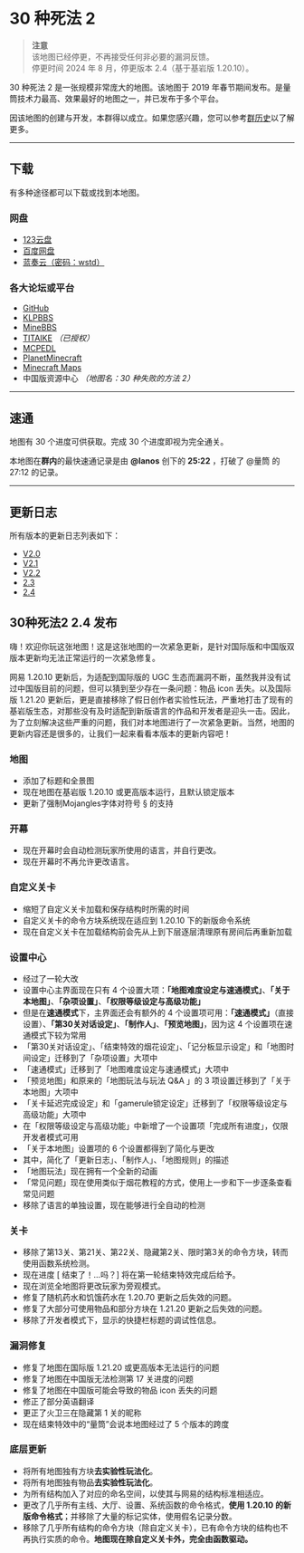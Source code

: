 # 30 种死法 2

> **注意**  
  该地图已经停更，不再接受任何非必要的漏洞反馈。  
  停更时间 2024 年 8 月，停更版本 2.4（基于基岩版 1.20.10）。

30 种死法 2 是一张规模非常庞大的地图。该地图于 2019 年春节期间发布。是量筒技术力最高、效果最好的地图之一，并已发布于多个平台。

因该地图的创建与开发，本群得以成立。如果您感兴趣，您可以参考[群历史](../../about/history_of_group.md)以了解更多。

---

## 下载

有多种途径都可以下载或找到本地图。

### 网盘

- [123云盘](https://www.123pan.com/s/t3TqVv-RBdkh)
- [百度网盘](https://pan.baidu.com/s/1xo8J-bcVdOVDpm54rCn_nQ?pwd=wstd)
- [蓝奏云（密码：wstd）](https://wwaa.lanzouo.com/b03d4jizi)

### 各大论坛或平台

- [GitHub](https://github.com/YZBWDLT/Minecraft-Bedrock-World-30-Ways-to-Die-2)
- [KLPBBS](https://klpbbs.com/thread-47490-1-1.html)
- [MineBBS](https://www.minebbs.com/resources/1-18-30-30-2.6248/)
- [TITAIKE](https://www.titaike.cn/3560.html) *（已授权）*
- [MCPEDL](https://mcpedl.com/30-ways-to-die-2/)
- [PlanetMinecraft](https://www.planetminecraft.com/project/30-ways-to-die-2/)
- [Minecraft Maps](https://www.minecraftmaps.com/bedrock-maps/30-ways-to-die-2)
- 中国版资源中心 *（地图名：30 种失败的方法 2）*

---

## 速通

地图有 30 个进度可供获取。完成 30 个进度即视为完全通关。

本地图在**群内**的最快速通记录是由 **@lanos** 创下的 **25:22** ，打破了 @量筒 的 27:12 的记录。

---

## 更新日志

所有版本的更新日志列表如下：

- [V2.0](./2_0.md)
- [V2.1](./2_1.md)
- [V2.2](./2_2.md)
- [2.3](./2_3.md)
- [2.4](./2_4.md)

## 30种死法2 2.4 发布

嗨！欢迎你玩这张地图！这是这张地图的一次紧急更新，是针对国际版和中国版双版本更新均无法正常运行的一次紧急修复。

网易 1.20.10 更新后，为适配到国际版的 UGC 生态而漏洞不断，虽然我并没有试过中国版目前的问题，但可以猜到至少存在一条问题：物品 icon 丢失。以及国际版 1.21.20 更新后，更是直接移除了假日创作者实验性玩法，严重地打击了现有的基岩版生态，对那些没有及时适配到新版语言的作品和开发者是迎头一击。因此，为了立刻解决这些严重的问题，我们对本地图进行了一次紧急更新。当然，地图的更新内容还是很多的，让我们一起来看看本版本的更新内容吧！

### 地图

- 添加了标题和全景图
- 现在地图在基岩版 1.20.10 或更高版本运行，且默认锁定版本
- 更新了强制Mojangles字体对符号 § 的支持

### 开幕

- 现在开幕时会自动检测玩家所使用的语言，并自行更改。
- 现在开幕时不再允许更改语言。

### 自定义关卡

- 缩短了自定义关卡加载和保存结构时所需的时间
- 自定义关卡的命令方块系统现在适应到 1.20.10 下的新版命令系统
- 现在自定义关卡在加载结构前会先从上到下层逐层清理原有房间后再重新加载

### 设置中心

- 经过了一轮大改
- 设置中心主界面现在只有 4 个设置大项：**「地图难度设定与速通模式」**、**「关于本地图」**、**「杂项设置」**、**「权限等级设定与高级功能」**
- 但是在**速通模式**下，主界面还会有额外的 4 个设置项可用：**「速通模式」**（直接设置）、**「第30关对话设定」**、**「制作人」**、**「预览地图」**，因为这 4 个设置项在速通模式下较为常用
- 「第30关对话设定」、「结束特效的烟花设定」、「记分板显示设定」和「地图时间设定」迁移到了「杂项设置」大项中
- 「速通模式」迁移到了「地图难度设定与速通模式」大项中
- 「预览地图」和原来的「地图玩法与玩法 Q&A 」的 3 项设置迁移到了「关于本地图」大项中
- 「关卡延迟完成设定」和「gamerule锁定设定」迁移到了「权限等级设定与高级功能」大项中
- 在「权限等级设定与高级功能」中新增了一个设置项「完成所有进度」，仅限开发者模式可用
- 「关于本地图」设置项的 6 个设置都得到了简化与更改
- 其中，简化了「更新日志」、「制作人」、「地图规则」的描述
- 「地图玩法」现在拥有一个全新的动画
- 「常见问题」现在使用类似于烟花教程的方式，使用上一步和下一步逐条查看常见问题
- 移除了语言的单独设置，现在能够进行全自动的检测

### 关卡

- 移除了第13关、第21关、第22关、隐藏第2关、限时第3关的命令方块，转而使用函数系统检测。
- 现在进度 [ 结束了！...吗？] 将在第一轮结束特效完成后给予。
- 现在浏览全地图将更改玩家为旁观模式。
- 修复了随机药水和饥饿药水在 1.20.70 更新之后失效的问题。
- 修复了大部分可使用物品和部分方块在 1.21.20 更新之后失效的问题。
- 移除了开发者模式下，显示的快捷栏标题的调试性信息。

### 漏洞修复

- 修复了地图在国际版 1.21.20 或更高版本无法运行的问题
- 修复了地图在中国版无法检测第 17 关进度的问题
- 修复了地图在中国版可能会导致的物品 icon 丢失的问题
- 修正了部分英语翻译
- 更正了火卫三在隐藏第 1 关的昵称
- 现在结束特效中的“量筒”会说本地图经过了 5 个版本的跨度

### 底层更新

- 将所有地图独有方块**去实验性玩法化**。
- 将所有地图独有物品**去实验性玩法化**。
- 为所有结构加入了对应的命名空间，以使其与网易的结构标准相适应。
- 更改了几乎所有主线、大厅、设置、系统函数的命令格式，**使用 1.20.10 的新版命令格式**；并移除了大量的标记实体，使用假名记录分数。
- 移除了几乎所有结构的命令方块（除自定义关卡），已有命令方块的结构也不再执行实质的命令。**地图现在除自定义关卡外，完全由函数驱动。**
